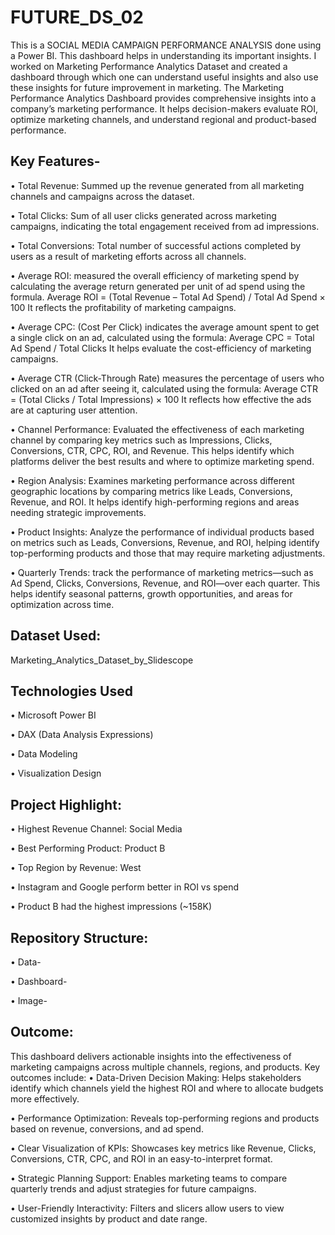 # FUTURE_DS_02
This is a SOCIAL MEDIA CAMPAIGN PERFORMANCE ANALYSIS done using a Power BI. This dashboard helps in understanding its important insights. I worked on Marketing Performance Analytics Dataset and created a dashboard through which one can understand useful insights and also use these insights for future improvement in marketing. 
The Marketing Performance Analytics Dashboard provides comprehensive insights into a company’s marketing performance. It helps decision-makers evaluate ROI, optimize marketing channels, and understand regional and product-based performance.

## Key Features-
•	Total Revenue: Summed up the revenue generated from all marketing channels and campaigns across the dataset.

•	Total Clicks: Sum of all user clicks generated across marketing campaigns, indicating the total engagement received from ad impressions.

•	Total Conversions: Total number of successful actions completed by users as a result of marketing efforts across all channels.

•	Average ROI: measured the overall efficiency of marketing spend by calculating the average return generated per unit of ad spend using the formula.
Average ROI = (Total Revenue – Total Ad Spend) / Total Ad Spend × 100
It reflects the profitability of marketing campaigns.

•	Average CPC: (Cost Per Click) indicates the average amount spent to get a single click on an ad, calculated using the formula:
Average CPC = Total Ad Spend / Total Clicks
It helps evaluate the cost-efficiency of marketing campaigns.

•	Average CTR (Click-Through Rate) measures the percentage of users who clicked on an ad after seeing it, calculated using the formula:
Average CTR = (Total Clicks / Total Impressions) × 100
It reflects how effective the ads are at capturing user attention.

•	Channel Performance: Evaluated the effectiveness of each marketing channel by comparing key metrics such as Impressions, Clicks, Conversions, CTR, CPC, ROI, and Revenue. This helps identify which platforms deliver the best results and where to optimize marketing spend.

•	Region Analysis: Examines marketing performance across different geographic locations by comparing metrics like Leads, Conversions, Revenue, and ROI. It helps identify high-performing regions and areas needing strategic improvements.

•	Product Insights: Analyze the performance of individual products based on metrics such as Leads, Conversions, Revenue, and ROI, helping identify top-performing products and those that may require marketing adjustments.

•	Quarterly Trends: track the performance of marketing metrics—such as Ad Spend, Clicks, Conversions, Revenue, and ROI—over each quarter. This helps identify seasonal patterns, growth opportunities, and areas for optimization across time.

## Dataset Used: 
Marketing_Analytics_Dataset_by_Slidescope

## Technologies Used
•	Microsoft Power BI

•	DAX (Data Analysis Expressions)

•	Data Modeling

•	Visualization Design

## Project Highlight:
•	Highest Revenue Channel: Social Media

•	Best Performing Product: Product B

•	Top Region by Revenue: West

•	Instagram and Google perform better in ROI vs spend

•	Product B had the highest impressions (~158K)

## Repository Structure:
•	Data-

•	Dashboard-

•	Image-

## Outcome:
This dashboard delivers actionable insights into the effectiveness of marketing campaigns across multiple channels, regions, and products. Key outcomes include:
•	 Data-Driven Decision Making: Helps stakeholders identify which channels yield the highest ROI and where to allocate budgets more effectively.

•	 Performance Optimization: Reveals top-performing regions and products based on revenue, conversions, and ad spend.

•	 Clear Visualization of KPIs: Showcases key metrics like Revenue, Clicks, Conversions, CTR, CPC, and ROI in an easy-to-interpret format.

•	 Strategic Planning Support: Enables marketing teams to compare quarterly trends and adjust strategies for future campaigns.

•	 User-Friendly Interactivity: Filters and slicers allow users to view customized insights by product and date range.







